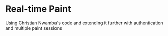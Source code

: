 # Real-time Paint
Using Christian Nwamba's code and extending it further with authentication and multiple paint sessions
